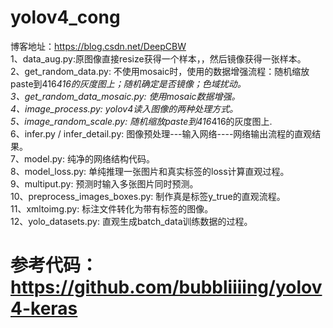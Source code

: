 # yolov4_cong  
博客地址：https://blog.csdn.net/DeepCBW  
1、data_aug.py:原图像直接resize获得一个样本，，然后镜像获得一张样本。  
2、get_random_data.py: 不使用mosaic时，使用的数据增强流程：随机缩放paste到416*416的灰度图上；随机确定是否镜像；色域扰动。  
3、get_random_data_mosaic.py: 使用mosaic数据增强。  
4、image_process.py: yolov4读入图像的两种处理方式。  
5、image_random_scale.py: 随机缩放paste到416*416的灰度图上.  
6、infer.py / infer_detail.py: 图像预处理---输入网络----网络输出流程的直观结果。  
7、model.py: 纯净的网络结构代码。  
8、model_loss.py: 单纯推理一张图片和真实标签的loss计算直观过程。  
9、multiput.py: 预测时输入多张图片同时预测。  
10、preprocess_images_boxes.py: 制作真是标签y_true的直观流程。  
11、xmltoimg.py: 标注文件转化为带有标签的图像。  
12、yolo_datasets.py: 直观生成batch_data训练数据的过程。  


# 参考代码：https://github.com/bubbliiiing/yolov4-keras
